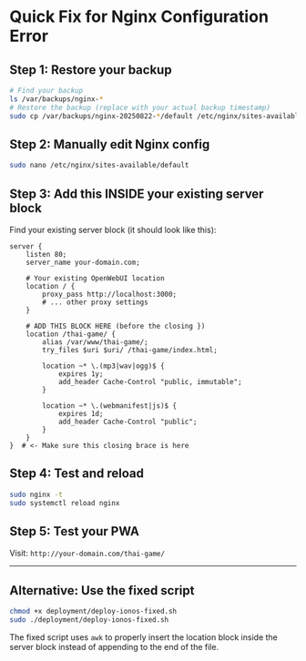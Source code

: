 # Quick Fix for Nginx Configuration Error

## Step 1: Restore your backup
```bash
# Find your backup
ls /var/backups/nginx-*
# Restore the backup (replace with your actual backup timestamp)
sudo cp /var/backups/nginx-20250822-*/default /etc/nginx/sites-available/default
```

## Step 2: Manually edit Nginx config
```bash
sudo nano /etc/nginx/sites-available/default
```

## Step 3: Add this INSIDE your existing server block
Find your existing server block (it should look like this):
```nginx
server {
    listen 80;
    server_name your-domain.com;
    
    # Your existing OpenWebUI location
    location / {
        proxy_pass http://localhost:3000;
        # ... other proxy settings
    }
    
    # ADD THIS BLOCK HERE (before the closing })
    location /thai-game/ {
        alias /var/www/thai-game/;
        try_files $uri $uri/ /thai-game/index.html;
        
        location ~* \.(mp3|wav|ogg)$ {
            expires 1y;
            add_header Cache-Control "public, immutable";
        }
        
        location ~* \.(webmanifest|js)$ {
            expires 1d;
            add_header Cache-Control "public";
        }
    }
}  # <- Make sure this closing brace is here
```

## Step 4: Test and reload
```bash
sudo nginx -t
sudo systemctl reload nginx
```

## Step 5: Test your PWA
Visit: `http://your-domain.com/thai-game/`

---

## Alternative: Use the fixed script
```bash
chmod +x deployment/deploy-ionos-fixed.sh
sudo ./deployment/deploy-ionos-fixed.sh
```

The fixed script uses `awk` to properly insert the location block inside the server block instead of appending to the end of the file.
